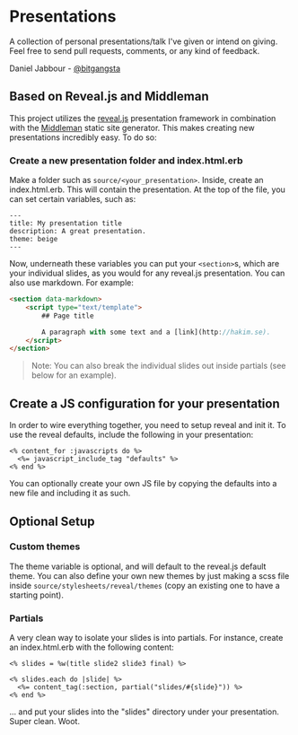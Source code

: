 # Presentations

A collection of personal presentations/talk I've given or intend on giving. Feel free to send
pull requests, comments, or any kind of feedback.

Daniel Jabbour - [@bitgangsta](http://twitter.com/bitgangsta)

## Based on Reveal.js and Middleman

This project utilizes the [reveal.js](http://github.com/hakimel/reveal.js/) presentation framework
in combination with the [Middleman](http://github.com/middleman/middleman) static site generator.
This makes creating new presentations incredibly easy. To do so:

### Create a new presentation folder and index.html.erb

Make a folder such as `source/<your_presentation>`. Inside, create an index.html.erb. This will
contain the presentation. At the top of the file, you can set certain variables, such as:

```
---
title: My presentation title
description: A great presentation.
theme: beige
---
```

Now, underneath these variables you can put your `<section>`s, which are your individual slides,
as you would for any reveal.js presentation. You can also use markdown. For example:

```html
<section data-markdown>
	<script type="text/template">
		## Page title

		A paragraph with some text and a [link](http://hakim.se).
	</script>
</section>
```

>Note: You can also break the individual slides out inside partials (see below for an example).

## Create a JS configuration for your presentation

In order to wire everything together, you need to setup reveal and init it. To use the reveal
defaults, include the following in your presentation:

```
<% content_for :javascripts do %>
  <%= javascript_include_tag "defaults" %>
<% end %>
```

You can optionally create your own JS file by copying the defaults into a new file and
including it as such.

## Optional Setup

### Custom themes

The theme variable is optional, and will default to the reveal.js default theme. You can also define
your own new themes by just making a scss file inside `source/stylesheets/reveal/themes` (copy an
existing one to have a starting point).

### Partials

A very clean way to isolate your slides is into partials. For instance, create an index.html.erb with
the following content:

```
<% slides = %w(title slide2 slide3 final) %>

<% slides.each do |slide| %>
  <%= content_tag(:section, partial("slides/#{slide}")) %>
<% end %>
```

... and put your slides into the "slides" directory under your presentation. Super clean. Woot.
